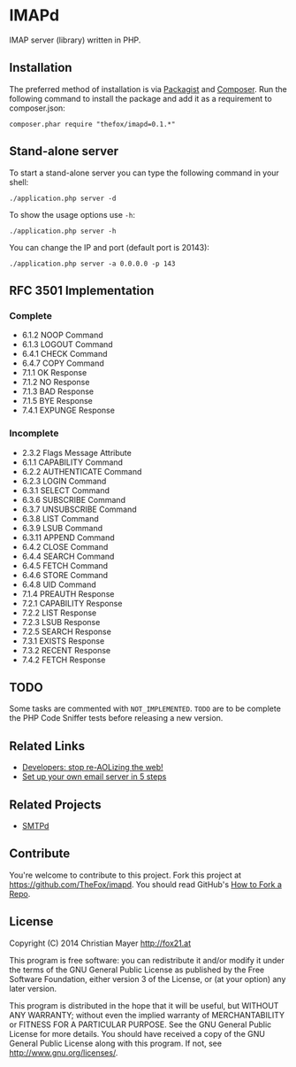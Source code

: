 # IMAPd
IMAP server (library) written in PHP.

## Installation
The preferred method of installation is via [Packagist](https://packagist.org/packages/thefox/imapd) and [Composer](https://getcomposer.org/). Run the following command to install the package and add it as a requirement to composer.json:

`composer.phar require "thefox/imapd=0.1.*"`

## Stand-alone server
To start a stand-alone server you can type the following command in your shell:

`./application.php server -d`

To show the usage options use `-h`:

`./application.php server -h`

You can change the IP and port (default port is 20143):

`./application.php server -a 0.0.0.0 -p 143`

## RFC 3501 Implementation
### Complete
- 6.1.2 NOOP Command
- 6.1.3 LOGOUT Command
- 6.4.1 CHECK Command
- 6.4.7 COPY Command
- 7.1.1 OK Response
- 7.1.2 NO Response
- 7.1.3 BAD Response
- 7.1.5 BYE Response
- 7.4.1 EXPUNGE Response

### Incomplete
- 2.3.2 Flags Message Attribute
- 6.1.1 CAPABILITY Command
- 6.2.2 AUTHENTICATE Command
- 6.2.3 LOGIN Command
- 6.3.1 SELECT Command
- 6.3.6 SUBSCRIBE Command
- 6.3.7 UNSUBSCRIBE Command
- 6.3.8 LIST Command
- 6.3.9 LSUB Command
- 6.3.11 APPEND Command
- 6.4.2 CLOSE Command
- 6.4.4 SEARCH Command
- 6.4.5 FETCH Command
- 6.4.6 STORE Command
- 6.4.8 UID Command
- 7.1.4 PREAUTH Response
- 7.2.1 CAPABILITY Response
- 7.2.2 LIST Response
- 7.2.3 LSUB Response
- 7.2.5 SEARCH Response
- 7.3.1 EXISTS Response
- 7.3.2 RECENT Response
- 7.4.2 FETCH Response

## TODO
Some tasks are commented with `NOT_IMPLEMENTED`. `TODO` are to be complete the PHP Code Sniffer tests before releasing a new version.

## Related Links
- [Developers: stop re-AOLizing the web!](http://technicalfault.net/2014/07/03/developers-stop-re-aolizing-the-web/)
- [Set up your own email server in 5 steps](https://forum.bytemark.co.uk/t/set-up-your-own-email-server-in-5-steps/1864)

## Related Projects
- [SMTPd](https://github.com/TheFox/smtpd)

## Contribute
You're welcome to contribute to this project. Fork this project at <https://github.com/TheFox/imapd>. You should read GitHub's [How to Fork a Repo](https://help.github.com/articles/fork-a-repo).

## License
Copyright (C) 2014 Christian Mayer <http://fox21.at>

This program is free software: you can redistribute it and/or modify it under the terms of the GNU General Public License as published by the Free Software Foundation, either version 3 of the License, or (at your option) any later version.

This program is distributed in the hope that it will be useful, but WITHOUT ANY WARRANTY; without even the implied warranty of MERCHANTABILITY or FITNESS FOR A PARTICULAR PURPOSE. See the GNU General Public License for more details. You should have received a copy of the GNU General Public License along with this program. If not, see <http://www.gnu.org/licenses/>.
